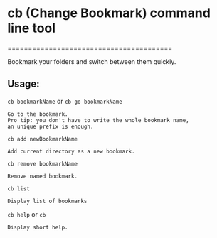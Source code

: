 
# cb (Change Bookmark) command line tool
========================================

Bookmark your folders and switch between them quickly.


## Usage:

  `cb bookmarkName` or `cb go bookmarkName`

    Go to the bookmark.
    Pro tip: you don't have to write the whole bookmark name,
    an unique prefix is enough.


  `cb add newBookmarkName`

    Add current directory as a new bookmark.


  `cb remove bookmarkName`

    Remove named bookmark.


  `cb list`

    Display list of bookmarks


  `cb help` or `cb`

    Display short help.

